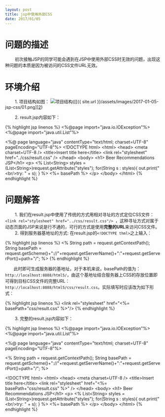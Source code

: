 ```yaml
---
layout: post
title: jsp中使用外部CSS
date: 2017/01/05
---
```

# 问题的描述

&nbsp;&nbsp;&nbsp;&nbsp;&nbsp;&nbsp;&nbsp; 初次接触JSP的同学可能会遇到在JSP中使用外部CSS时无效的问题，出现这种问题的本质是因为被访问的CSS文件URL无效。

# 环境介绍

&nbsp;&nbsp;&nbsp;&nbsp;&nbsp;&nbsp;&nbsp; 1. 项目结构如图：
![项目结构]()([\[{{ site.url }}/assets/images/2017-01-05-jsp-css/01.png]][2])

&nbsp;&nbsp;&nbsp;&nbsp;&nbsp;&nbsp;&nbsp; 2.  result.jsp内容如下：

{% highlight jsp linenos %}
\<%@page import="java.io.IOException"%\>
\<%@page import="java.util.List"%\>

\<%@ page language="java" contentType="text/html; charset=UTF-8"
pageEncoding="UTF-8"%\>
\<!DOCTYPE html\>
\<html\>
\<head\>
\<meta charset=UTF-8 /\>
\<title\>Insert title here\</title\>
\<link rel="stylesheet" href="../css/result.css" /\>
\</head\>
\<body\>
\<h1\> Beer Recommendations JSP\</h1\>
\<p\>
   \<% 
  List\<String\> styles = (List\<String\>)request.getAttribute("styles");
  for(String s : styles){
  out.print("\<br/\>try: " + s);
  }
   %\>
   \<%= basePath %\>
\</p\>
\</body\>
\</html\>
{% endhighlight %}

# 问题解答

&nbsp;&nbsp;&nbsp;&nbsp;&nbsp;&nbsp;&nbsp; 1. 我们在result.jsp中使用了传统的方式用相对寻址的方式定位CSS文件：`<link rel="stylesheet" href="../css/result.css"/> `，这种寻址方式对属于动态页面的JSP来说是行不通的，可行的方式是使用**完整的URL**来访问CSS文件。
&nbsp;&nbsp;&nbsp;&nbsp;&nbsp;&nbsp;&nbsp; 2. 得到服务器基地址的方式:  在result.jsp的`<!DOCTYPE thml>`之上输入：

{% highlight jsp linenos %}
\<%
String path = request.getContextPath();
String basePath = request.getScheme()+"://"+request.getServerName()+":"+request.getServerPort()+path+"/";
%\>
{% endhighlight %}

&nbsp;&nbsp;&nbsp;&nbsp;&nbsp;&nbsp;&nbsp;此时即可生成服务器的基地址，对于本机来说，basePath的值为：`http://localhost:8888/html5/`，由这个基地址结合服务器上CSS的存放位置即可得到目标CSS文件的完整URL：`http://localhost:8888/html5/css/result.css`。实际填写时应该改为如下形式：

{% highlight jsp linenos %}
\<link rel="stylesheet" href="\<%= basePath+"css/result.css" %\>"/\>
{% endhighlight %}

&nbsp;&nbsp;&nbsp;&nbsp;&nbsp;&nbsp;&nbsp; 3. 完整的result.jsp内容如下：

{% highlight jsp linenos %}
\<%@page import="java.io.IOException"%\>
\<%@page import="java.util.List"%\>

\<%@ page language="java" contentType="text/html; charset=UTF-8"
pageEncoding="UTF-8"%\>

\<%
String path = request.getContextPath();
String basePath = request.getScheme()+"://"+request.getServerName()+":"+request.getServerPort()+path+"/";
%\>

\<!DOCTYPE html\>
\<html\>
\<head\>
\<meta charset=UTF-8 /\>
\<title\>Insert title here\</title\>
\<link rel="stylesheet" href="\<%= basePath+"css/result.css" %\>" /\>
\</head\>
\<body\>
\<h1\> Beer Recommendations JSP\</h1\>
\<p\>
   \<% 
  List\<String\> styles = (List\<String\>)request.getAttribute("styles");
  for(String s : styles){
  out.print("\<br/\>try: " + s);
  }
   %\>
   \<%= basePath %\>
\</p\>
\</body\>
\</html\>
{% endhighlight %}

[2]:	https://github.com/wk51920/wk51920.github.io/blob/master/assets/images/2017-01-05-jsp-css/01.png